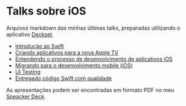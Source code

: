 # Talks sobre iOS

Arquivos markdown das minhas últimas talks, preparadas utilizando o aplicativo [Deckset](http://decksetapp.com/).

* [Introdução ao Swift](https://github.com/salmojunior/talks/blob/master/markdowns/IntroSwift-CocoaHeadsBH.md)
* [Criando aplicativos para a nova Apple TV](https://github.com/salmojunior/talks/blob/master/markdowns/AppleTV-DigitalDay.md) 
* [Entendendo o processo de desenvolvimento de aplicativos iOS](https://github.com/salmojunior/talks/blob/master/markdowns/Desenv_iOS_UEMG.md)
* [Migrando para o desenvolvimento mobile (iOS)](https://github.com/salmojunior/talks/blob/master/markdowns/MigrandoParaiOS.md)
* [UI Testing](https://github.com/salmojunior/talks/blob/master/markdowns/UITesting.md)
* [Entregado código Swift com qualidade](https://github.com/salmojunior/talks/blob/master/markdowns/QualitySwiftCode.md)

As apresentações podem ser encontradas em formato PDF no meu [Speacker Deck](https://speakerdeck.com/salmojunior).
